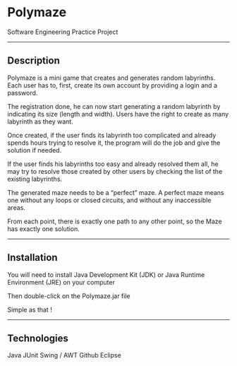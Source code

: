 # Polymaze

Software Engineering Practice Project

-------------------------------------
Description
-------------------------------------

Polymaze is a mini game that creates and generates random labyrinths. Each user has to, first, create its own account by providing a login and a password.

The registration done, he can now start generating a random labyrinth by indicating its size (length and width). Users have the right to create as many labyrinth as they want.

Once created, if the user finds its labyrinth too complicated and already spends hours trying to resolve it, the program will do the job and give the solution if needed.

If the user finds his labyrinths too easy and already resolved them all, he may try to resolve those created by other users by checking the list of the existing labyrinths.

The generated maze needs to be a “perfect” maze.  A perfect maze means one without any loops or closed circuits, and without any inaccessible areas.

From each point, there is exactly one path to any other point, so the Maze has exactly one solution.


-------------------------------------
Installation
-------------------------------------

You will need to install Java Development Kit (JDK) or Java Runtime Environment (JRE) on your computer

Then double-click on the Polymaze.jar file

Simple as that !


-------------------------------------
Technologies
-------------------------------------

Java
JUnit
Swing / AWT
Github
Eclipse
